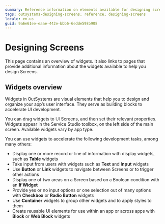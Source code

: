 ```yaml
---
summary: Reference information on elements available for designing screens.
tags: outsystems-designing-screens; reference; designing-screens
locale: en-us
guid: 9a6e61ee-eaae-442e-bbb6-6edde598b908
---
```


# Designing Screens


This page contains an overview of widgets. It also links to pages that provide additional information about the widgets available to help you design Screens.

## Widgets overview
Widgets in OutSystems are visual elements that help you to design and organize your app’s user interface. They serve as building blocks to accelerate UI development. 

You can drag widgets to UI Screens, and then set their relevant properties. Widgets appear in the Service Studio toolbox, on the left side of the main screen. Available widgets vary by app type. 

You can use widgets to accelerate the following development tasks, among many others:

* Display one or more record or line of information with display widgets, such as **Table** widgets
* Take input from users with widgets such as **Text** and **Input** widgets
* Use **Button** or **Link** widgets to navigate between Screens or to trigger other actions
* Display one of two areas on a Screen based on a Boolean condition with an **If Widget**
* Provide yes or no input options or one selection out of many options with 
**Checkbox** or **Radio Button** widgets 
* Use **Container** widgets to group other widgets and to apply styles to them 
* Create reusable UI elements for use within an app or across apps with **Block** or **Web Block** widgets

